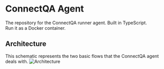 # ConnectQA Agent

The repository for the ConnectQA runner agent. Built in TypeScript.<br>
Run it as a Docker container.

## Architecture

This schematic represents the two basic flows that the ConnectQA agent deals with.
![Architecture](static/flow.png)
